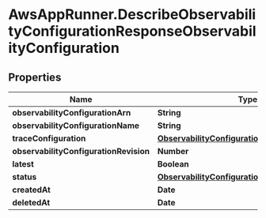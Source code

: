 # AwsAppRunner.DescribeObservabilityConfigurationResponseObservabilityConfiguration

## Properties

Name | Type | Description | Notes
------------ | ------------- | ------------- | -------------
**observabilityConfigurationArn** | **String** |  | [optional] 
**observabilityConfigurationName** | **String** |  | [optional] 
**traceConfiguration** | [**ObservabilityConfigurationTraceConfiguration**](ObservabilityConfigurationTraceConfiguration.md) |  | [optional] 
**observabilityConfigurationRevision** | **Number** |  | [optional] 
**latest** | **Boolean** |  | [optional] 
**status** | [**ObservabilityConfigurationStatus**](ObservabilityConfigurationStatus.md) |  | [optional] 
**createdAt** | **Date** |  | [optional] 
**deletedAt** | **Date** |  | [optional] 


